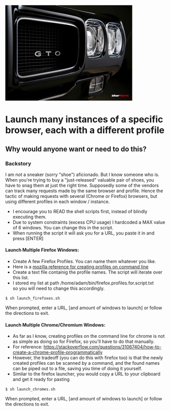 <img src="../images/GTO_70_BorrowedFromNet.jpg" alt="Front Grille of 1970 Pontiac GTO that I downloaded from the internet" title="Front Grille of 1970 Pontiac GTO that I downloaded from the internet" width="400" height="300" />

# Launch many instances of a specific browser, each with a different profile

## Why would anyone want or need to do this?

### Backstory

I am not a sneaker (sorry "shoe") aficionado. But I know someone who is.  When you're trying to buy a "just-released" valuable pair of shoes, you have to snag them at just the right time.  Supposedly some of the vendors can track many requests made by the same browser and profile.  Hence the tactic of making requests with several (Chrome or Firefox) browsers, but using different profiles in each window / instance.

- I encourage you to READ the shell scripts first, instead of blindly executing them.  
- Due to system constraints (excess CPU usage) I hardcoded a MAX value of 6 windows. You can change this in the script.
- When running the script it will ask you for a URL, you paste it in and press [ENTER]

#### Launch Multiple Firefox Windows: 

- Create A few Firefox Profiles. You can name them whatever you like.  
- Here is a <a href="https://developer.mozilla.org/en-US/docs/Mozilla/Command_Line_Options">mozilla reference for creating profiles on command line</a>
- Create a text file containig the profile names. The script will iterate over this list.  
- I stored my list at path /home/adam/bin/firefox.profiles.for.script.txt   
  so you will need to change this accordingly. 

```shell
$ sh launch_firefoxes.sh
```
When prompted, enter a URL, [and amount of windows to launch] or follow the directions to exit.


#### Launch Multiple Chrome/Chromium Windows: 
- As far as I know, creating profiles on the command line for chrome is not as simple as doing so for Firefox, so you'll have to do that manually.
- For reference: https://stackoverflow.com/questions/31067404/how-to-create-a-chrome-profile-programmatically  
- However, the tradeoff (you can do this with firefox too) is that the newly created profiles can be scanned by a command, and the found names can be piped out to a file, saving you time of doing it yourself.
- Similar to the firefox launcher, you would copy a URL to your clipboard and get it ready for pasting

```shell
$ sh launch_chromes.sh
```
When prompted, enter a URL, [and amount of windows to launch] or follow the directions to exit.